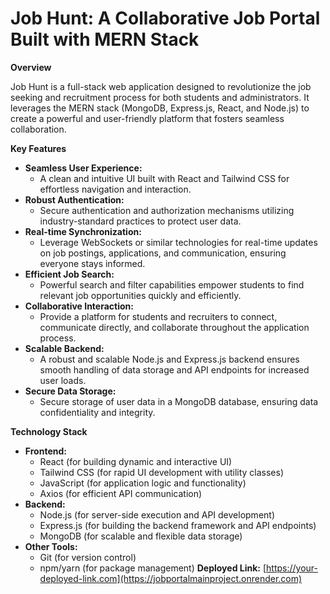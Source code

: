 # Job Hunt: A Collaborative Job Portal Built with MERN Stack

**Overview**

Job Hunt is a full-stack web application designed to revolutionize the job seeking and recruitment process for both students and administrators. It leverages the MERN stack (MongoDB, Express.js, React, and Node.js) to create a powerful and user-friendly platform that fosters seamless collaboration.

**Key Features**

* **Seamless User Experience:**
    - A clean and intuitive UI built with React and Tailwind CSS for effortless navigation and interaction.
* **Robust Authentication:**
    - Secure authentication and authorization mechanisms utilizing industry-standard practices to protect user data.
* **Real-time Synchronization:**
    - Leverage WebSockets or similar technologies for real-time updates on job postings, applications, and communication, ensuring everyone stays informed.
* **Efficient Job Search:**
    - Powerful search and filter capabilities empower students to find relevant job opportunities quickly and efficiently.
* **Collaborative Interaction:**
    - Provide a platform for students and recruiters to connect, communicate directly, and collaborate throughout the application process.
* **Scalable Backend:**
    - A robust and scalable Node.js and Express.js backend ensures smooth handling of data storage and API endpoints for increased user loads.
* **Secure Data Storage:**
    - Secure storage of user data in a MongoDB database, ensuring data confidentiality and integrity.

**Technology Stack**

* **Frontend:**
    - React (for building dynamic and interactive UI)
    - Tailwind CSS (for rapid UI development with utility classes)
    - JavaScript (for application logic and functionality)
    - Axios (for efficient API communication)
* **Backend:**
    - Node.js (for server-side execution and API development)
    - Express.js (for building the backend framework and API endpoints)
    - MongoDB (for scalable and flexible data storage)
* **Other Tools:**
    - Git (for version control)
    - npm/yarn (for package management)
**Deployed Link:** [https://your-deployed-link.com](https://jobportalmainproject.onrender.com)
